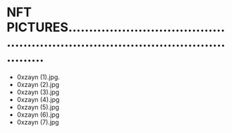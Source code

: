 # NFT PICTURES....................................................................................................
- 0xzayn (1).jpg.
- 0xzayn (2).jpg
- 0xzayn (3).jpg
- 0xzayn (4).jpg
- 0xzayn (5).jpg
- 0xzayn (6).jpg
- 0xzayn (7).jpg
